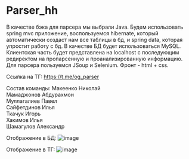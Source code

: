 # Parser_hh

В качестве бэка для парсера мы выбрали Java. Будем использовать spring mvc приложение, воспользуемся hibernate, который автоматически создаст нам все таблицы в бд, и spring data, которая упростит работу с бд. В качестве БД будет использоваться MySQL. Клиентская часть будет представлена на localhost с последующим редиректом на пропарсенную и проанализированную информацию. Для парсера пользуемся JSoup и Selenium. Фронт - html + css.

Ссылка на ТГ:
https://t.me/og_parser 

Состав команды:
Макеенко Николай<br />
Мамаджонов Абдурахмон<br />
Муллагалиев Павел<br />
Сайфетдинов Илья<br />
Ткачук Игорь<br />
Хакимов Илья<br />
Шамагулов Александр<br />

Отображение в БД:
![image](https://user-images.githubusercontent.com/91024822/171118453-8fb95839-c689-4d3c-941b-7d09b37c6e70.png)

Отображение в ТГ:
![image](https://user-images.githubusercontent.com/91024822/171118587-a54efa9c-71e4-4807-95b0-90dfdc02d3ab.png)



